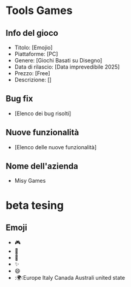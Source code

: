 # Tools Games

## Info del gioco

* Titolo: [Emojio]
* Piattaforme: [PC]
* Genere: [Giochi Basati su Disegno]
* Data di rilascio: [Data imprevedibile 2025]
* Prezzo: [Free]
* Descrizione: []

## Bug fix

* [Elenco dei bug risolti]

## Nuove funzionalità

* [Elenco delle nuove funzionalità]

## Nome dell'azienda

* Misy Games

# beta tesing



## Emoji

* :video_game:
* :bug:
* :tada:
* :sparkles:
* :smile:
* :🌍:Europe Italy Canada Australi united state  
